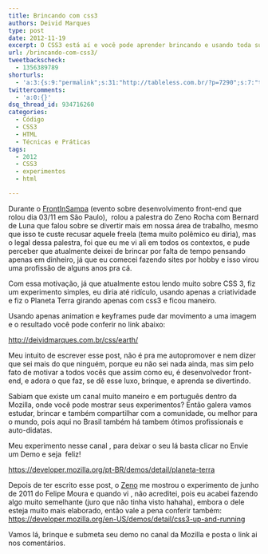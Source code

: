 ```yaml
---
title: Brincando com css3
authors: Deivid Marques
type: post
date: 2012-11-19
excerpt: O CSS3 está aí e você pode aprender brincando e usando toda sua criatividade. Conheça o canal da Mozilla onde você pode mostrar seus experimentos.
url: /brincando-com-css3/
tweetbackscheck:
  - 1356389789
shorturls:
  - 'a:3:{s:9:"permalink";s:31:"http://tableless.com.br/?p=7290";s:7:"tinyurl";s:26:"http://tinyurl.com/cdcqcld";s:4:"isgd";s:19:"http://is.gd/LsBX86";}'
twittercomments:
  - 'a:0:{}'
dsq_thread_id: 934716260
categories:
  - Código
  - CSS3
  - HTML
  - Técnicas e Práticas
tags:
  - 2012
  - CSS3
  - experimentos
  - html

---
```

Durante o <a title="FrontInSampa 2012" href="http://www.frontinsampa.com.br" target="_blank">FrontInSampa</a> (evento sobre desenvolvimento front-end que rolou dia 03/11 em São Paulo),  rolou a palestra do Zeno Rocha com Bernard de Luna que falou sobre se divertir mais em nossa área de trabalho, mesmo que isso te custe recusar aquele freela (tema muito polêmico eu diria), mas o legal dessa palestra, foi que eu me vi ali em todos os contextos, e pude perceber que atualmente deixei de brincar por falta de tempo pensando apenas em dinheiro, já que eu comecei fazendo sites por hobby e isso virou uma profissão de alguns anos pra cá.

Com essa motivação, já que atualmente estou lendo muito sobre CSS 3, fiz um experimento simples, eu diria até ridículo, usando apenas a criatividade e fiz o Planeta Terra girando apenas com css3 e ficou maneiro.

Usando apenas animation e keyframes pude dar movimento a uma imagem e o resultado você pode conferir no link abaixo:
  
<http://deividmarques.com.br/css/earth/>

Meu intuito de escrever esse post, não é pra me autopromover e nem dizer que sei mais do que ninguém, porque eu não sei nada ainda, mas sim pelo fato de motivar a todos vocês que assim como eu, é desenvolvedor front-end, e adora o que faz, se dê esse luxo, brinque, e aprenda se divertindo.

Sabiam que existe um canal muito maneiro e em português dentro da Mozilla, onde você pode mostrar seus experimentos? Então galera vamos estudar, brincar e também compartilhar com a comunidade, ou melhor para o mundo, pois aqui no Brasil também há tambem ótimos profissionais e auto-didatas.

Meu experimento nesse canal , para deixar o seu lá basta clicar no Envie um Demo e seja  feliz!
  
<https://developer.mozilla.org/pt-BR/demos/detail/planeta-terra>

Depois de ter escrito esse post, o <a title="Materias escritas por Zeno Rocha" href="http://tableless.com.br/author/zeno/" target="_blank">Zeno</a> me mostrou o experimento de junho de 2011 do Felipe Moura e quando vi , não acreditei, pois eu acabei fazendo algo muito semelhante (juro que não tinha visto hahaha), embora o dele esteja muito mais elaborado, então vale a pena conferir também: <https://developer.mozilla.org/en-US/demos/detail/css3-up-and-running>

Vamos lá, brinque e submeta seu demo no canal da Mozilla e posta o link ai nos comentários.